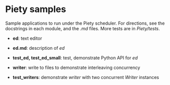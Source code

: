 Piety samples
=============

Sample applications to run under the Piety scheduler.  For directions,
see the docstrings in each module, and the *.md* files.  More tests are
in *Piety/tests*.

- **ed**: text editor

- **ed.md**: description of *ed*

- **test_ed, test_ed_small**: test, demonstrate Python API for *ed*

- **writer**: write to files to demonstrate interleaving concurrency

- **test_writers**: demonstrate *writer* with two concurrent *Writer*
    instances

